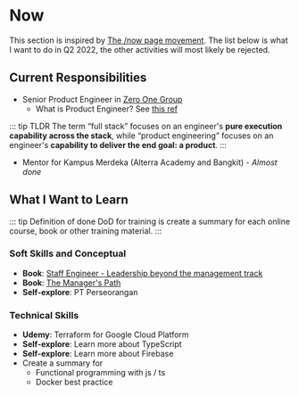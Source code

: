# Now

This section is inspired by [The /now page movement](https://sive.rs/nowff). The list below is what I want to do in Q2 2022, the other activities will most likely be rejected.

## Current Responsibilities

* Senior Product Engineer in [Zero One Group](https://zero-one-group.com/)
  * What is Product Engineer? See [this ref](https://www.forbes.com/sites/quora/2017/09/06/how-is-a-product-engineer-different-from-a-full-stack-engineer/?sh=4b1ac47226e7)

::: tip TLDR 
The term “full stack” focuses on an engineer's **pure execution capability across the stack**, while “product engineering” focuses on an engineer's **capability to deliver the end goal: a product**.
:::

* Mentor for Kampus Merdeka (Alterra Academy and Bangkit) - *Almost done*

## What I Want to Learn

::: tip Definition of done
DoD for training is create a summary for each online course, book or other training material.
:::

### Soft Skills and Conceptual

* **Book**: [Staff Engineer - Leadership beyond the management track](https://www.goodreads.com/book/show/56481725-staff-engineer?ac=1&from_search=true&qid=y8BJD1fi8A&rank=1)
* **Book**: [The Manager's Path](https://www.goodreads.com/book/show/33369254-the-manager-s-path)
* **Self-explore**: PT Perseorangan

### Technical Skills

* **Udemy**: Terraform for Google Cloud Platform
* **Self-explore**: Learn more about TypeScript
* **Self-explore**: Learn more about Firebase
* Create a summary for
  * Functional programming with js / ts
  * Docker best practice